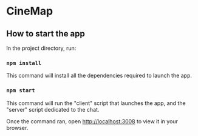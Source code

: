 # CineMap

## How to start the app

In the project directory, run:

### `npm install`
This command will install all the dependencies required to launch the app.

### `npm start`

This command will run the "client" script that launches the app, and the "server" script dedicated to the chat.

Once the command ran, open [http://localhost:3008](http://localhost:3008) to view it in your browser.